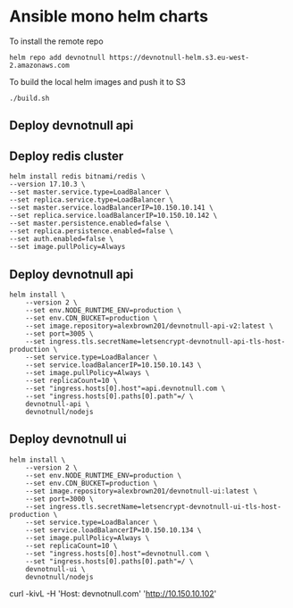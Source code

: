 # Ansible mono helm charts

To install the remote repo 

```
helm repo add devnotnull https://devnotnull-helm.s3.eu-west-2.amazonaws.com
```

To build the local helm images and push it to S3

```
./build.sh
```

## Deploy devnotnull api


## Deploy redis cluster 

```
helm install redis bitnami/redis \
--version 17.10.3 \
--set master.service.type=LoadBalancer \
--set replica.service.type=LoadBalancer \
--set master.service.loadBalancerIP=10.150.10.141 \
--set replica.service.loadBalancerIP=10.150.10.142 \
--set master.persistence.enabled=false \
--set replica.persistence.enabled=false \
--set auth.enabled=false \
--set image.pullPolicy=Always
```

## Deploy devnotnull api

```
helm install \
    --version 2 \
    --set env.NODE_RUNTIME_ENV=production \
    --set env.CDN_BUCKET=production \
    --set image.repository=alexbrown201/devnotnull-api-v2:latest \
    --set port=3005 \
    --set ingress.tls.secretName=letsencrypt-devnotnull-api-tls-host-production \
    --set service.type=LoadBalancer \
    --set service.loadBalancerIP=10.150.10.143 \
    --set image.pullPolicy=Always \
    --set replicaCount=10 \
    --set "ingress.hosts[0].host"=api.devnotnull.com \
    --set "ingress.hosts[0].paths[0].path"=/ \
    devnotnull-api \
    devnotnull/nodejs
```

## Deploy devnotnull ui

```
helm install \
    --version 2 \
    --set env.NODE_RUNTIME_ENV=production \
    --set env.CDN_BUCKET=production \
    --set image.repository=alexbrown201/devnotnull-ui:latest \
    --set port=3000 \
    --set ingress.tls.secretName=letsencrypt-devnotnull-ui-tls-host-production \
    --set service.type=LoadBalancer \
    --set service.loadBalancerIP=10.150.10.134 \
    --set image.pullPolicy=Always \
    --set replicaCount=10 \
    --set "ingress.hosts[0].host"=devnotnull.com \
    --set "ingress.hosts[0].paths[0].path"=/ \
    devnotnull-ui \
    devnotnull/nodejs
```


curl -kivL -H 'Host: devnotnull.com' 'http://10.150.10.102'